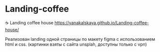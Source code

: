 # Landing-coffee
☕ Landing coffee house https://yanakalskaya.github.io/Landing-coffee-house/

Реализован landing одной страницы по макету figma с использованием html и css. (картинки взяты с сайта unsplah, доступны только с vpn)
